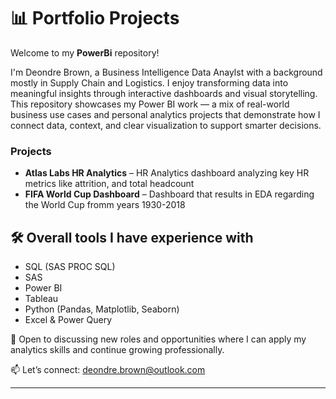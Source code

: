 # 📊 Portfolio Projects

Welcome to my **PowerBi** repository!  

I'm Deondre Brown, a Business Intelligence Data Anaylst with a background mostly in Supply Chain and Logistics. I enjoy transforming data into meaningful insights through interactive dashboards and visual storytelling. This repository showcases my Power BI work — a mix of real-world business use cases and personal analytics projects that demonstrate how I connect data, context, and clear visualization to support smarter decisions.

### Projects
- **Atlas Labs HR Analytics** – HR Analytics dashboard analyzing key HR metrics like attrition, and total headcount  
- **FIFA World Cup Dashboard** – Dashboard that results in EDA regarding the World Cup fromm years 1930-2018 
## 🛠️ Overall tools I have experience with

- SQL (SAS PROC SQL)
- SAS
- Power BI
- Tableau
- Python (Pandas, Matplotlib, Seaborn)
- Excel & Power Query

📍 Open to discussing new roles and opportunities where I can apply my analytics skills and continue growing professionally.


📫 Let’s connect: deondre.brown@outlook.com




---



